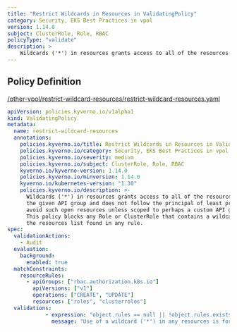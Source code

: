 ```yaml
---
title: "Restrict Wildcards in Resources in ValidatingPolicy"
category: Security, EKS Best Practices in vpol
version: 1.14.0
subject: ClusterRole, Role, RBAC
policyType: "validate"
description: >
    Wildcards ('*') in resources grants access to all of the resources referenced by the given API group and does not follow the principal of least privilege. As much as possible, avoid such open resources unless scoped to perhaps a custom API group. This policy blocks any Role or ClusterRole that contains a wildcard entry in the resources list found in any rule.
---
```


## Policy Definition
<a href="https://github.com/kyverno/policies/raw/main//other-vpol/restrict-wildcard-resources/restrict-wildcard-resources.yaml" target="-blank">/other-vpol/restrict-wildcard-resources/restrict-wildcard-resources.yaml</a>

```yaml
apiVersion: policies.kyverno.io/v1alpha1
kind: ValidatingPolicy
metadata:
  name: restrict-wildcard-resources
  annotations:
    policies.kyverno.io/title: Restrict Wildcards in Resources in ValidatingPolicy
    policies.kyverno.io/category: Security, EKS Best Practices in vpol 
    policies.kyverno.io/severity: medium
    policies.kyverno.io/subject: ClusterRole, Role, RBAC
    kyverno.io/kyverno-version: 1.14.0
    policies.kyverno.io/minversion: 1.14.0
    kyverno.io/kubernetes-version: "1.30"
    policies.kyverno.io/description: >-
      Wildcards ('*') in resources grants access to all of the resources referenced by
      the given API group and does not follow the principal of least privilege. As much as possible,
      avoid such open resources unless scoped to perhaps a custom API group.
      This policy blocks any Role or ClusterRole that contains a wildcard entry in
      the resources list found in any rule.
spec:
  validationActions: 
    - Audit
  evaluation:
    background:
      enabled: true
  matchConstraints:
    resourceRules:
      - apiGroups: ["rbac.authorization.k8s.io"]
        apiVersions: ["v1"]
        operations: ["CREATE", "UPDATE"]
        resources: ["roles", "clusterroles"]
  validations:
            - expression: "object.rules == null || !object.rules.exists(rule, '*' in rule.resources)"
              message: "Use of a wildcard ('*') in any resources is forbidden."


```
